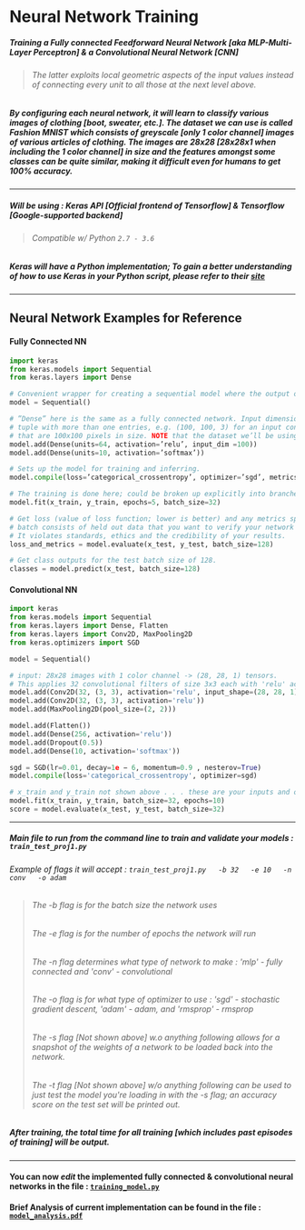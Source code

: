 # Neural Network Training
##### Training a Fully connected Feedforward Neural Network [aka MLP-Multi-Layer Perceptron] &amp; a Convolutional Neural Network [CNN]
> ###### The latter exploits local geometric aspects of the input values instead of connecting every unit to all those at the next level above.

##### By configuring each neural network, it will learn to classify various images of clothing [boot, sweater, etc.]. The dataset we can use is called Fashion MNIST which consists of greyscale [only 1 color channel] images of various articles of clothing. The images are 28x28 [28x28x1 when including the 1 color channel] in size and the features amongst some classes can be quite similar, making it difficult even for humans to get 100% accuracy.

<hr>

##### Will be using : Keras API [Official frontend of Tensorflow] &amp; Tensorflow [Google-supported backend]
> ###### Compatible w/ Python ```2.7 - 3.6```
##### Keras will have a Python implementation; To gain a better understanding of how to use Keras in your Python script, please refer to their [site](https://keras.io/)

<hr>

## Neural Network Examples for Reference
#### Fully Connected NN
```python
import keras
from keras.models import Sequential
from keras.layers import Dense

# Convenient wrapper for creating a sequential model where the output of one layer feeds into the input of the next layer.
model = Sequential()

# ”Dense” here is the same as a fully connected network. Input dimension only needs to be specified for the first layer, may be a 
# tuple with more than one entries, e.g. (100, 100, 3) for an input consisting of color images (RedBlueGreen sub pixels, hence the 3) 
# that are 100x100 pixels in size. NOTE that the dataset we’ll be using has only 1 color channel, NOT 3 like in this example.
model.add(Dense(units=64, activation=’relu’, input_dim =100))
model.add(Dense(units=10, activation=’softmax’))

# Sets up the model for training and inferring.
model.compile(loss=’categorical_crossentropy’, optimizer=’sgd’, metrics=[’accuracy’])

# The training is done here; could be broken up explicitly into branches.
model.fit(x_train, y_train, epochs=5, batch_size=32)

# Get loss (value of loss function; lower is better) and any metrics specified in the compile step, such as accuracy. The test
# batch consists of held out data that you want to verify your network on. You should NEVER use test data in the training period.
# It violates standards, ethics and the credibility of your results.
loss_and_metrics = model.evaluate(x_test, y_test, batch_size=128)

# Get class outputs for the test batch size of 128.
classes = model.predict(x_test, batch_size=128)
```

#### Convolutional NN
```python
import keras
from keras.models import Sequential
from keras.layers import Dense, Flatten
from keras.layers import Conv2D, MaxPooling2D
from keras.optimizers import SGD

model = Sequential()

# input: 28x28 images with 1 color channel -> (28, 28, 1) tensors.
# This applies 32 convolutional filters of size 3x3 each with 'relu' activation after the convolutionals are done.
model.add(Conv2D(32, (3, 3), activation='relu', input_shape=(28, 28, 1)))
model.add(Conv2D(32, (3, 3), activation='relu'))
model.add(MaxPooling2D(pool_size=(2, 2)))

model.add(Flatten())
model.add(Dense(256, activation='relu'))
model.add(Dropout(0.5))
model.add(Dense(10, activation='softmax'))

sgd = SGD(lr=0.01, decay=1e − 6, momentum=0.9 , nesterov=True)
model.compile(loss='categorical_crossentropy', optimizer=sgd)

# x_train and y_train not shown above . . . these are your inputs and outputs for training.
model.fit(x_train, y_train, batch_size=32, epochs=10)
score = model.evaluate(x_test, y_test, batch_size=32)
```

<hr>

##### Main file to run from the command line to train and validate your models : `train_test_proj1.py`
###### Example of flags it will accept : `train_test_proj1.py   -b 32   -e 10   -n conv   -o adam`
> ###### The -b flag is for the batch size the network uses
> ###### The -e flag is for the number of epochs the network will run
> ###### The -n flag determines what type of network to make : 'mlp' - fully connected and 'conv' - convolutional
> ###### The -o flag is for what type of optimizer to use : 'sgd' - stochastic gradient descent, 'adam' - adam, and 'rmsprop' - rmsprop
> ###### The -s flag [Not shown above] w.o anything following allows for a snapshot of the weights of a network to be loaded back into the network.
> ###### The -t flag [Not shown above] w/o anything following can be used to just test the model you're loading in with the -s flag; an accuracy score on the test set will be printed out.

##### After training, the total time for all training [which includes past episodes of training] will be output.

<hr>

#### You can now *edit* the implemented fully connected &amp; convolutional neural networks in the file : [`training_model.py`](https://github.com/HG7777/NeuralNetworkTraining/blob/master/training_model.py)

#### Brief Analysis of current implementation can be found in the file : [`model_analysis.pdf`](https://github.com/HG7777/NeuralNetworkTraining/blob/master/model_analysis.pdf)
